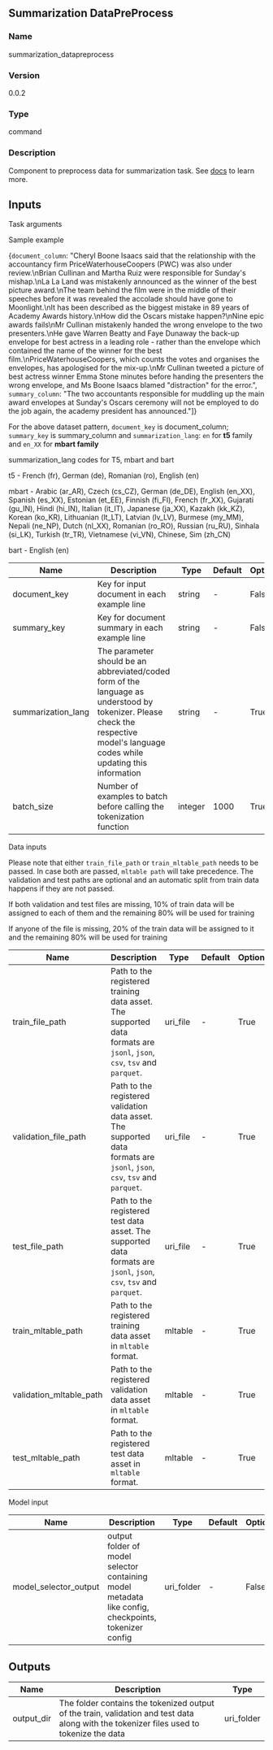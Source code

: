 ## Summarization DataPreProcess

### Name 

summarization_datapreprocess

### Version 

0.0.2

### Type 

command

### Description 

Component to preprocess data for summarization task. See [docs](https://aka.ms/azureml/components/summarization_datapreprocess) to learn more.

## Inputs 

Task arguments

Sample example

{`document_column`: "Cheryl Boone Isaacs said that the relationship with the accountancy firm PriceWaterhouseCoopers (PWC) was also under review.\nBrian Cullinan and Martha Ruiz were responsible for Sunday's mishap.\nLa La Land was mistakenly announced as the winner of the best picture award.\nThe team behind the film were in the middle of their speeches before it was revealed the accolade should have gone to Moonlight.\nIt has been described as the biggest mistake in 89 years of Academy Awards history.\nHow did the Oscars mistake happen?\nNine epic awards fails\nMr Cullinan mistakenly handed the wrong envelope to the two presenters.\nHe gave Warren Beatty and Faye Dunaway the back-up envelope for best actress in a leading role - rather than the envelope which contained the name of the winner for the best film.\nPriceWaterhouseCoopers, which counts the votes and organises the envelopes, has apologised for the mix-up.\nMr Cullinan tweeted a picture of best actress winner Emma Stone minutes before handing the presenters the wrong envelope, and Ms Boone Isaacs blamed "distraction" for the error.", `summary_column`: "The two accountants responsible for muddling up the main award envelopes at Sunday's Oscars ceremony will not be employed to do the job again, the academy president has announced."]}

For the above dataset pattern, `document_key` is document_column; `summary_key` is summary_column and `summarization_lang`: `en` for __t5__ family and `en_XX` for __mbart family__

summarization_lang codes for T5, mbart and bart

t5 - French (fr), German (de), Romanian (ro), English (en)

mbart - Arabic (ar_AR), Czech (cs_CZ), German (de_DE), English (en_XX), Spanish (es_XX), Estonian (et_EE), Finnish (fi_FI), French (fr_XX), Gujarati (gu_IN), Hindi (hi_IN), Italian (it_IT), Japanese (ja_XX), Kazakh (kk_KZ), Korean (ko_KR), Lithuanian (lt_LT), Latvian (lv_LV), Burmese (my_MM), Nepali (ne_NP), Dutch (nl_XX), Romanian (ro_RO), Russian (ru_RU), Sinhala (si_LK), Turkish (tr_TR), Vietnamese (vi_VN), Chinese, Sim (zh_CN)

bart - English (en)

| Name               | Description                                                                                                                                                                      | Type    | Default | Optional | Enum |
| ------------------ | -------------------------------------------------------------------------------------------------------------------------------------------------------------------------------- | ------- | ------- | -------- | ---- |
| document_key       | Key for input document in each example line                                                                                                                                      | string  | -       | False    | NA   |
| summary_key        | Key for document summary in each example line                                                                                                                                    | string  | -       | False    | NA   |
| summarization_lang | The parameter should be an abbreviated/coded form of the language as understood by tokenizer. Please check the respective model's language codes while updating this information | string  | -       | True     | NA   |
| batch_size         | Number of examples to batch before calling the tokenization function                                                                                                             | integer | 1000    | True     | NA   |



Data inputs

Please note that either `train_file_path` or `train_mltable_path` needs to be passed. In case both are passed, `mltable path` will take precedence. The validation and test paths are optional and an automatic split from train data happens if they are not passed.

If both validation and test files are missing, 10% of train data will be assigned to each of them and the remaining 80% will be used for training

If anyone of the file is missing, 20% of the train data will be assigned to it and the remaining 80% will be used for training

| Name                    | Description                                                                                                               | Type     | Default | Optional | Enum |
| ----------------------- | ------------------------------------------------------------------------------------------------------------------------- | -------- | ------- | -------- | ---- |
| train_file_path         | Path to the registered training data asset. The supported data formats are `jsonl`, `json`, `csv`, `tsv` and `parquet`.   | uri_file | -       | True     | NA   |
| validation_file_path    | Path to the registered validation data asset. The supported data formats are `jsonl`, `json`, `csv`, `tsv` and `parquet`. | uri_file | -       | True     | NA   |
| test_file_path          | Path to the registered test data asset. The supported data formats are `jsonl`, `json`, `csv`, `tsv` and `parquet`.       | uri_file | -       | True     | NA   |
| train_mltable_path      | Path to the registered training data asset in `mltable` format.                                                           | mltable  | -       | True     | NA   |
| validation_mltable_path | Path to the registered validation data asset in `mltable` format.                                                         | mltable  | -       | True     | NA   |
| test_mltable_path       | Path to the registered test data asset in `mltable` format.                                                               | mltable  | -       | True     | NA   |



Model input

| Name                  | Description                                                                                          | Type       | Default | Optional | Enum |
| --------------------- | ---------------------------------------------------------------------------------------------------- | ---------- | ------- | -------- | ---- |
| model_selector_output | output folder of model selector containing model metadata like config, checkpoints, tokenizer config | uri_folder | -       | False    | NA   |

## Outputs 

| Name       | Description                                                                                                                              | Type       |
| ---------- | ---------------------------------------------------------------------------------------------------------------------------------------- | ---------- |
| output_dir | The folder contains the tokenized output of the train, validation and test data along with the tokenizer files used to tokenize the data | uri_folder |